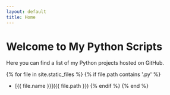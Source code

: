 ```yaml
---
layout: default
title: Home
---
```


# Welcome to My Python Scripts

Here you can find a list of my Python projects hosted on GitHub.

{% for file in site.static_files %}
  {% if file.path contains '.py' %}
- [{{ file.name }}]({{ file.path }})
  {% endif %}
{% end %}
